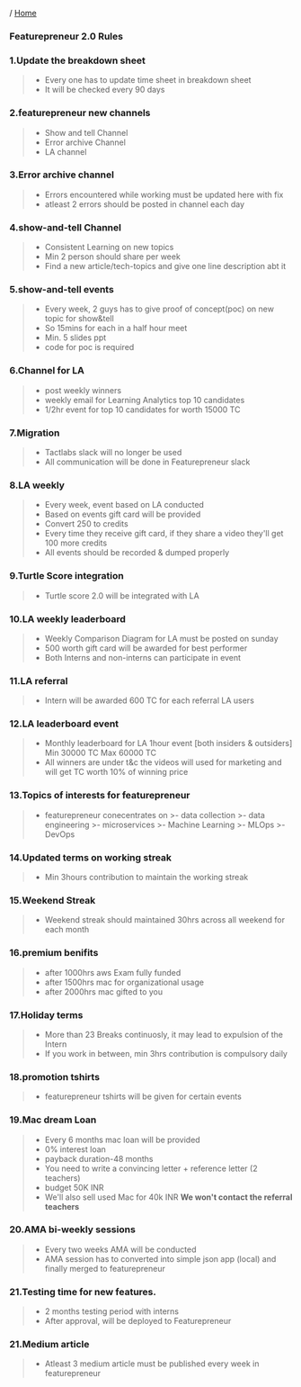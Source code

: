 / [Home](index.md)

### Featurepreneur 2.0 Rules 



### 1.Update the breakdown sheet

> - Every one has to update time sheet in breakdown sheet  
> - It will be checked every  90 days

  
### 2.featurepreneur new channels

> - Show and tell Channel
> - Error archive Channel
> - LA channel 

### 3.Error archive channel 

> - Errors encountered while working must be updated here with fix  
> - atleast 2 errors should be posted in channel each day

### 4.show-and-tell Channel

> - Consistent Learning on new topics
> - Min 2 person should share per week
> - Find a new article/tech-topics and give one line description abt it
    
            
### 5.show-and-tell events

> - Every week, 2 guys has to give proof of concept(poc) on new topic for show&tell   
> - So 15mins for each in a half hour meet
> - Min. 5 slides ppt  
> - code for poc is required 

### 6.Channel for LA

> - post weekly winners
> - weekly email for Learning Analytics top 10 candidates
> - 1/2hr event for top 10 candidates for worth 15000 TC

### 7.Migration

> - Tactlabs slack will no longer be used
> - All communication will be done in Featurepreneur slack

### 8.LA weekly 

> - Every week, event based on LA conducted
> - Based on events gift card will be provided
> - Convert 250 to credits
> - Every time they receive gift card, if they share a video they'll get 100 more credits
> - All events should be recorded & dumped properly

### 9.Turtle Score integration 

> - Turtle score 2.0 will be integrated with LA

### 10.LA weekly leaderboard 

> - Weekly Comparison Diagram for LA must be posted on sunday  
> - 500 worth gift card will be awarded for best performer 
> - Both Interns and non-interns can participate in event

### 11.LA referral  

> - Intern will be awarded 600 TC for each referral LA users

### 12.LA leaderboard event

> - Monthly leaderboard for LA
    1hour event [both insiders & outsiders]
    Min 30000 TC
    Max 60000 TC
> - All winners are under t&c the videos will used for marketing and will get TC worth 10% of winning price

### 13.Topics of interests for featurepreneur

> - featurepreneur conecentrates on
        >- data collection
        >- data engineering
        >- microservices
        >- Machine Learning
        >- MLOps
        >- DevOps       

### 14.Updated terms on working streak

> - Min 3hours contribution to maintain the working streak

### 15.Weekend Streak

> - Weekend streak should maintained 30hrs across all weekend for each month

### 16.premium benifits
 
> - after 1000hrs aws Exam fully funded 
> - after 1500hrs mac for organizational usage  
> - after 2000hrs mac gifted to you 

### 17.Holiday terms

> - More than 23 Breaks continuosly, it may lead to expulsion of the Intern 
> - If you work in between, min 3hrs contribution is compulsory daily

### 18.promotion tshirts

> - featurepreneur tshirts will be given for certain events

### 19.Mac dream Loan

> - Every 6 months mac loan will be provided
> - 0% interest loan
> - payback duration-48 months
> - You need to write a convincing letter + reference letter (2 teachers)  
> - budget 50K INR
> - We'll also sell used Mac for 40k INR
    **We won't contact the referral teachers**

### 20.AMA bi-weekly sessions

> - Every two weeks AMA will be conducted
> - AMA session has to converted into simple json app (local)
and finally merged to featurepreneur

### 21.Testing time for new features.

> - 2 months testing period with interns
> - After approval, will be deployed to Featurepreneur

### 21.Medium article

> - Atleast 3 medium article must be published every week in featurepreneur